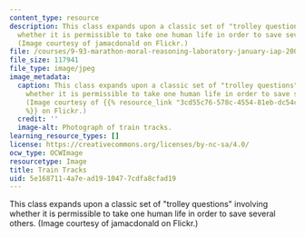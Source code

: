 ```yaml
---
content_type: resource
description: This class expands upon a classic set of "trolley questions" involving
  whether it is permissible to take one human life in order to save several others.
  (Image courtesy of jamacdonald on Flickr.)
file: /courses/9-93-marathon-moral-reasoning-laboratory-january-iap-2007/5e1687114a7ead1910477cdfa8cfad19_9-93iap07.jpg
file_size: 117941
file_type: image/jpeg
image_metadata:
  caption: This class expands upon a classic set of "trolley questions" involving
    whether it is permissible to take one human life in order to save several others.
    (Image courtesy of {{% resource_link "3cd55c76-578c-4554-81eb-dc54cf39376f" "jamacdonald"
    %}} on Flickr.)
  credit: ''
  image-alt: Photograph of train tracks.
learning_resource_types: []
license: https://creativecommons.org/licenses/by-nc-sa/4.0/
ocw_type: OCWImage
resourcetype: Image
title: Train Tracks
uid: 5e168711-4a7e-ad19-1047-7cdfa8cfad19
---
```

This class expands upon a classic set of "trolley questions" involving whether it is permissible to take one human life in order to save several others. (Image courtesy of jamacdonald on Flickr.)